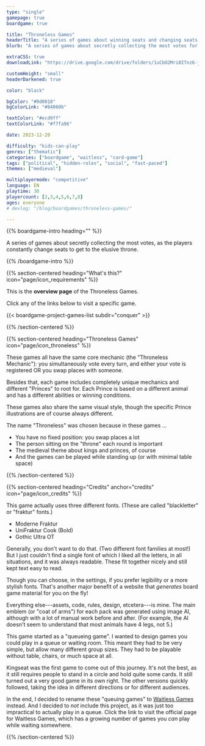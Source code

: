 ```yaml
---
type: "single"
gamepage: true
boardgame: true

title: "Throneless Games"
headerTitle: "A series of games about winning seats and changing seats."
blurb: "A series of games about secretly collecting the most votes for your Prince, as the players constantly change seats to get to the throne."

extraCSS: true
downloadLink: "https://drive.google.com/drive/folders/1uCbO2Mri8ITnz6-jIBJV5qUHmgGdfYr5"

customHeight: "small"
headerDarkened: true

color: "black"

bgColor: "#0d0018"
bgColorLink: "#84060b"

textColor: "#ecd9ff"
textColorLink: "#f7fa96"

date: 2023-12-20

difficulty: "kids-can-play"
genres: ["thematic"]
categories: ["boardgame", "waitless", "card-game"]
tags: ["political", "hidden-roles", "social", "fast-paced"]
themes: ["medieval"]

multiplayermode: "competitive"
language: EN
playtime: 30
playercount: [2,3,4,5,6,7,8]
ages: everyone
# devlog: "/blog/boardgames/throneless-games/"

---
```


{{% boardgame-intro heading="" %}}

A series of games about secretly collecting the most votes, as the players constantly change seats to get to the elusive throne.

{{% /boardgame-intro %}}

{{% section-centered heading="What's this?" icon="page/icon_requirements" %}}

This is the **overview page** of the Throneless Games.

Click any of the links below to visit a specific game.

{{< boardgame-project-games-list subdir="conquer" >}}

{{% /section-centered %}}

{{% section-centered heading="Throneless Games" icon="page/icon_throneless" %}}

These games all have the same core mechanic (the "Throneless Mechanic"): you simultaneously vote every turn, and either your vote is registered OR you swap places with someone.

Besides that, each game includes completely unique mechanics and different "Princes" to root for. Each Prince is based on a different animal and has a different abilities or winning conditions.

These games also share the same visual style, though the specific Prince illustrations are of course always different.

The name "Throneless" was chosen because in these games ...

* You have no fixed position: you swap places a lot
* The person sitting on the "throne" each round is important
* The medieval theme about kings and princes, of course
* And the games can be played while standing up (or with minimal table space)

{{% /section-centered %}}

{{% section-centered heading="Credits" anchor="credits" icon="page/icon_credits" %}}

This game actually uses three different fonts. (These are called "blackletter" or "fraktur" fonts.)

* Moderne Fraktur
* UniFraktur Cook (Bold)
* Gothic Ultra OT

Generally, you don't want to do that. (Two different font families at most!) But I just couldn't find a single font of which I liked all the letters, in all situations, and it was always readable. These fit together nicely and still kept text easy to read. 

Though you can choose, in the settings, if you prefer legibility or a more stylish fonts. That's another major benefit of a website that _generates_ board game material for you on the fly!

Everything else---assets, code, rules, design, etcetera---is mine. The main emblem (or "coat of arms") for each pack was generated using image AI, although with a lot of manual work before and after. (For example, the AI doesn't seem to understand that most animals have 4 legs, not 5.)

This game started as a "queueing game". I wanted to design games you could play in a queue or waiting room. This meant they had to be very simple, but allow many different group sizes. They had to be playable without table, chairs, or much space at all. 

Kingseat was the first game to come out of this journey. It's not the best, as it still requires people to stand in a circle and hold quite some cards. It still turned out a very good game in its own right. The other versions quickly followed, taking the idea in different directions or for different audiences.

In the end, I decided to rename these "queuing games" to [Waitless Games](/waitless-games/) instead. And I decided to _not_ include this project, as it was just too impractical to actually play in a queue. Click the link to visit the official page for Waitless Games, which has a growing number of games you _can_ play while waiting somewhere.

{{% /section-centered %}}